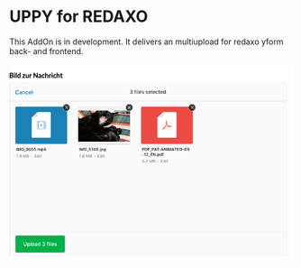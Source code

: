 # UPPY for REDAXO

This AddOn is in development. It delivers an multiupload for redaxo yform back- and frontend.

![Screenshot](https://raw.githubusercontent.com/FriendsOfREDAXO/uppy/assets/uppy_screen.png)

 



